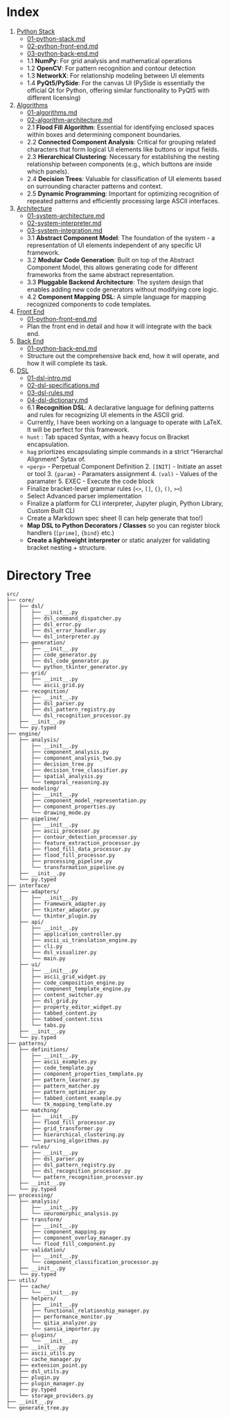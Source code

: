 # Index

1. [Python Stack](docs/build-docs/hunt-02.python/)
   - [01-python-stack.md](docs/build-docs/hunt-02.python/02-1.python-stack.md)
   - [02-python-front-end.md](docs/build-docs/hunt-02.python/02-2.python-front-end.md)
   - [03-python-back-end.md](docs/build-docs/hunt-02.python/02-3.python-back-end.md)
   - 1.1 **NumPy**: For grid analysis and mathematical operations
   - 1.2 **OpenCV**: For pattern recognition and contour detection
   - 1.3 **NetworkX**: For relationship modeling between UI elements
   - 1.4 **PyQt5/PySide**: For the canvas UI (PySide is essentially the official Qt for Python, offering similar functionality to PyQt5 with different licensing)
2. [Algorithms](docs/build-docs/hunt-04.algorithms/)
   - [01-algorithms.md](docs/build-docs/hunt-04.algorithms/04-1.algorithms.md)
   - [02-algorithm-architecture.md](docs/build-docs/hunt-04.algorithms/04-2.algorithm-architecture.md)
   - 2.1 **Flood Fill Algorithm**: Essential for identifying enclosed spaces within boxes and determining component boundaries.
   - 2.2 **Connected Component Analysis**: Critical for grouping related characters that form logical UI elements like buttons or input fields.
   - 2.3 **Hierarchical Clustering**: Necessary for establishing the nesting relationship between components (e.g., which buttons are inside which panels).
   - 2.4 **Decision Trees**: Valuable for classification of UI elements based on surrounding character patterns and context.
   - 2.5 **Dynamic Programming**: Important for optimizing recognition of repeated patterns and efficiently processing large ASCII interfaces.
3. [Architecture](docs/build-docs/hunt-01.system_architecture/)
   - [01-system-architecture.md](docs/build-docs/hunt-01.system_architecture/01-1.sys-architecture.md)
   - [02-system-interpreter.md](docs/build-docs/hunt-01.system_architecture/01-2.interpreter.md)
   - [03-system-integration.md](docs/build-docs/hunt-01.system_architecture/01-3.integration.md)
   - 3.1 **Abstract Component Model**: The foundation of the system - a representation of UI elements independent of any specific UI framework.
   - 3.2 **Modular Code Generation**: Built on top of the Abstract Component Model, this allows generating code for different frameworks from the same abstract representation.
   - 3.3 **Pluggable Backend Architecture**: The system design that enables adding new code generators without modifying core logic.
   - 4.2 **Component Mapping DSL**: A simple language for mapping recognized components to code templates.
4. [Front End](docs/build-docs/hunt-01.system_architecture/02-2.python-front-end/)
   - [01-python-front-end.md](docs/build-docs/hunt-01.system_architecture/02-2.python-front-end.md)
   - Plan the front end in detail and how it will integrate with the back end.
5. [Back End](docs/build-docs/hunt-01.system_architecture/02-3.python-back-end/)
   - [01-python-back-end.md](docs/build-docs/hunt-01.system_architecture/02-3.python-back-end.md)
   - Structure out the comprehensive back end, how it will operate, and how it will complete its task.
6. [DSL](docs/build-docs/hunt-03.dsl/)
   - [01-dsl-intro.md](docs/build-docs/hunt-03.dsl/03-1.dsl-intro.md)
   - [02-dsl-specifications.md](docs/build-docs/hunt-03.dsl/03-2.dsl-specifications.md)
   - [03-dsl-rules.md](docs/build-docs/hunt-03.dsl/03-3.dsl-rules.md)
   - [04-dsl-dictionary.md](docs/build-docs/hunt-03.dsl/03-4.dsl-dictionary.md)
   - 6.1 **Recognition DSL**: A declarative language for defining patterns and rules for recognizing UI elements in the ASCII grid.
   - Currently, I have been working on a language to operate with LaTeX. It will be perfect for this framework.
   - `hunt` : Tab spaced Syntax, with a heavy focus on Bracket encapsulation.
   - `hag` priortizes encapsulating simple commands in a strict "Hierarchal Alignment" Sytax of.
   - `<perp>` - Perpetual Component Definition 2. `[INIT]` - Initiate an asset or tool 3. `{param}` - Paramaters assignment 4. `(val)` - Values of the paramater 5. EXEC - Execute the code block
   - Finalize bracket-level grammar rules (`<>`, `[]`, `{}`, `()`, `><`)
   - Select Advanced parser implementation
   - Finalize a platform for CLI interpreter, Jupyter plugin, Python Library, Custom Built CLI
   - Create a Markdown spec sheet (I can help generate that too!)
   - **Map DSL to Python Decorators / Classes** so you can register block handlers (`[prime]`, `{bind}` etc.)
   - **Create a lightweight interpreter** or static analyzer for validating bracket nesting + structure.

# Directory Tree

```
src/
├── core/
│   ├── dsl/
│   │   ├── __init__.py
│   │   ├── dsl_command_dispatcher.py
│   │   ├── dsl_error.py
│   │   ├── dsl_error_handler.py
│   │   └── dsl_interpreter.py
│   ├── generation/
│   │   ├── __init__.py
│   │   ├── code_generator.py
│   │   ├── dsl_code_generator.py
│   │   └── python_tkinter_generator.py
│   ├── grid/
│   │   ├── __init__.py
│   │   └── ascii_grid.py
│   ├── recognition/
│   │   ├── __init__.py
│   │   ├── dsl_parser.py
│   │   ├── dsl_pattern_registry.py
│   │   └── dsl_recognition_processor.py
│   ├── __init__.py
│   └── py.typed
├── engine/
│   ├── analysis/
│   │   ├── __init__.py
│   │   ├── component_analysis.py
│   │   ├── component_analysis_two.py
│   │   ├── decision_tree.py
│   │   ├── decision_tree_classifier.py
│   │   ├── spatial_analysis.py
│   │   └── temporal_reasoning.py
│   ├── modeling/
│   │   ├── __init__.py
│   │   ├── component_model_representation.py
│   │   ├── component_properties.py
│   │   └── drawing_mode.py
│   ├── pipeline/
│   │   ├── __init__.py
│   │   ├── ascii_processor.py
│   │   ├── contour_detection_processor.py
│   │   ├── feature_extraction_processor.py
│   │   ├── flood_fill_data_processor.py
│   │   ├── flood_fill_processor.py
│   │   ├── processing_pipeline.py
│   │   └── transformation_pipeline.py
│   ├── __init__.py
│   └── py.typed
├── interface/
│   ├── adapters/
│   │   ├── __init__.py
│   │   ├── framework_adapter.py
│   │   ├── tkinter_adapter.py
│   │   └── tkinter_plugin.py
│   ├── api/
│   │   ├── __init__.py
│   │   ├── application_controller.py
│   │   ├── ascii_ui_translation_engine.py
│   │   ├── cli.py
│   │   ├── dsl_visualizer.py
│   │   └── main.py
│   ├── ui/
│   │   ├── __init__.py
│   │   ├── ascii_grid_widget.py
│   │   ├── code_composition_engine.py
│   │   ├── component_template_engine.py
│   │   ├── content_switcher.py
│   │   ├── dsl_grid.py
│   │   ├── property_editor_widget.py
│   │   ├── tabbed_content.py
│   │   ├── tabbed_content.tcss
│   │   └── tabs.py
│   ├── __init__.py
│   └── py.typed
├── patterns/
│   ├── definitions/
│   │   ├── __init__.py
│   │   ├── ascii_examples.py
│   │   ├── code_template.py
│   │   ├── component_properties_template.py
│   │   ├── pattern_learner.py
│   │   ├── pattern_matcher.py
│   │   ├── pattern_optimizer.py
│   │   ├── tabbed_content_example.py
│   │   └── tk_mapping_template.py
│   ├── matching/
│   │   ├── __init__.py
│   │   ├── flood_fill_processor.py
│   │   ├── grid_transformer.py
│   │   ├── hierarchical_clustering.py
│   │   └── parsing_algorithms.py
│   ├── rules/
│   │   ├── __init__.py
│   │   ├── dsl_parser.py
│   │   ├── dsl_pattern_registry.py
│   │   ├── dsl_recognition_processor.py
│   │   └── pattern_recognition_processor.py
│   ├── __init__.py
│   └── py.typed
├── processing/
│   ├── analysis/
│   │   ├── __init__.py
│   │   └── neuromorphic_analysis.py
│   ├── transform/
│   │   ├── __init__.py
│   │   ├── component_mapping.py
│   │   ├── component_overlay_manager.py
│   │   └── flood_fill_component.py
│   ├── validation/
│   │   ├── __init__.py
│   │   └── component_classification_processor.py
│   ├── __init__.py
│   └── py.typed
├── utils/
│   ├── cache/
│   │   └── __init__.py
│   ├── helpers/
│   │   ├── __init__.py
│   │   ├── functional_relationship_manager.py
│   │   ├── performance_monitor.py
│   │   ├── qitia_analyzer.py
│   │   └── sansia_importer.py
│   ├── plugins/
│   │   └── __init__.py
│   ├── __init__.py
│   ├── ascii_utils.py
│   ├── cache_manager.py
│   ├── extension_point.py
│   ├── dsl_utils.py
│   ├── plugin.py
│   ├── plugin_manager.py
│   ├── py.typed
│   └── storage_providers.py
├── __init__.py
└── generate_tree.py
```
